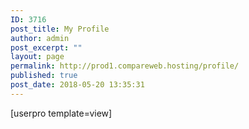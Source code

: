 ```yaml
---
ID: 3716
post_title: My Profile
author: admin
post_excerpt: ""
layout: page
permalink: http://prod1.compareweb.hosting/profile/
published: true
post_date: 2018-05-20 13:35:31
---
```

[userpro template=view]